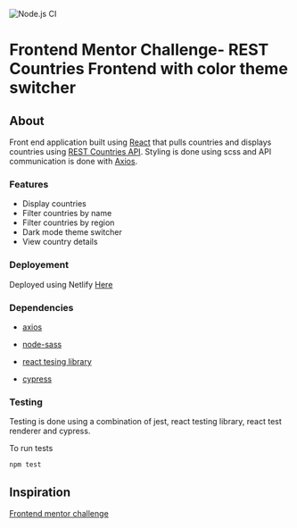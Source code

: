 ![Node.js CI](https://github.com/oludamilola-m/rest-countries-frontend/workflows/Node.js%20CI/badge.svg?branch=master)

# Frontend Mentor Challenge- REST Countries Frontend with color theme switcher

## About

Front end application built using [React](https://reactjs.org) that pulls countries and displays countries using [REST Countries API](https://restcountries.com/). Styling is done using scss and API communication is done with [Axios](https://github.com/axios/axios).

### Features

- Display countries
- Filter countries by name
- Filter countries by region
- Dark mode theme switcher
- View country details

### Deployement

Deployed using Netlify [Here](https://cocky-mcnulty-0c1248.netlify.app/)

### Dependencies

- [axios](https://github.com/axios/axios)

- [node-sass](https://www.npmjs.com/package/node-sass)

- [react tesing library](https://github.com/testing-library/react-testing-library)

- [cypress](https://github.com/cypress-io/cypress)

### Testing

Testing is done using a combination of jest, react testing library, react test renderer and cypress.

To run tests

`npm test`

## Inspiration

[Frontend mentor challenge](https://www.frontendmentor.io/challenges/rest-countries-api-with-color-theme-switcher-5cacc469fec04111f7b848ca)
